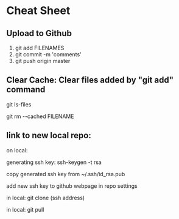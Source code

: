 # Cheat Sheet

## Upload to Github

1. git add FILENAMES
2. git commit -m 'comments'
3. git push origin master

## Clear Cache: Clear files added by "git add" command
git ls-files 

git rm --cached FILENAME

## link to new local repo:
on local: 

generating ssh key:  ssh-keygen -t rsa

copy generated ssh key from ~/.ssh/id_rsa.pub

add new ssh key to github webpage in repo settings

in local: git clone (ssh address)

in local: git pull 
